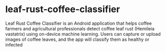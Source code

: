 # leaf-rust-coffee-classifier
Leaf Rust Coffee Classifier is an Android application that helps coffee farmers and agricultural professionals detect coffee leaf rust (Hemileia vastatrix) using on-device machine learning. Users can capture or upload images of coffee leaves, and the app will classify them as healthy or infected
